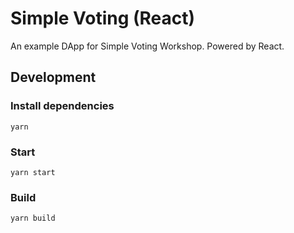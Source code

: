 # Simple Voting (React)

An example DApp for Simple Voting Workshop. Powered by React.

## Development

### Install dependencies

```
yarn
```

### Start

```
yarn start
```

### Build

```
yarn build
```


